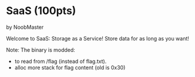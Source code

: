 # SaaS (100pts)
by NoobMaster

Welcome to SaaS: Storage as a Service! Store data for as long as you want!

Note: The binary is modded:
* to read from /flag (instead of flag.txt).
* alloc more stack for flag content (old is 0x30)
